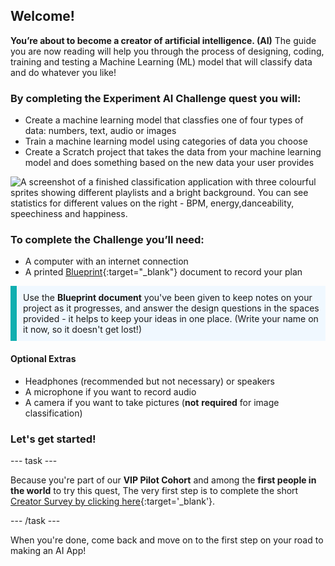 ## Welcome!
**You’re about to become a creator of artificial intelligence. (AI)** The guide you are now reading will help you through the process of designing, coding, training and testing a Machine Learning (ML) model that will classify data and do whatever you like!


### By completing the Experiment AI Challenge quest you will: 
+ Create a machine learning model that classfies one of four types of data: numbers, text, audio or images
+ Train a machine learning model using categories of data you choose
+ Create a Scratch project that takes the data from your machine learning model and does something based on the new data your user provides


![A screenshot of a finished classification application with three colourful sprites showing different playlists and a bright background. You can see statistics for different values on the right - BPM, energy,danceability, speechiness and happiness.](images/wellness_screen_kpop.png)

### To complete the Challenge you’ll need:
+ A computer with an internet connection
+ A printed [Blueprint](resources/blueprint.pdf){:target="_blank"} document to record your plan

<p style="border-left: solid; border-width:10px; border-color: #0faeb0; background-color: aliceblue; padding: 10px;">
Use the <b>Blueprint document</b> you've been given to keep notes on your project as it progresses, and answer the design questions in the spaces provided - it helps to keep your ideas in one place. (Write your name on it now, so it doesn't get lost!)
</p>

#### Optional Extras
+ Headphones (recommended but not necessary) or speakers
+ A microphone if you want to record audio
+ A camera if you want to take pictures (**not** **required** for image classification)

### Let's get started!

--- task ---

Because you're part of our **VIP Pilot Cohort** and among the **first people in the world** to try this quest, The very first step is to complete the short [Creator Survey by clicking here](https://cambridge.eu.qualtrics.com/jfe/form/SV_8psZlvVQvNNI4ke){:target='_blank'}.

--- /task ---

When you're done, come back and move on to the first step on your road to making an AI App!

